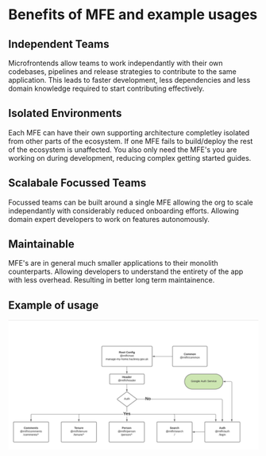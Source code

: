 # Benefits of MFE and example usages

## Independent Teams
Microfrontends allow teams to work independantly with their own codebases, pipelines and release strategies to contribute to the same application. This leads to faster development, less dependencies and less domain knowledge required to start contributing effectively.

## Isolated Environments
Each MFE can have their own supporting architecture completley isolated from other parts of the ecosystem. If one MFE fails to build/deploy the rest of the ecosystem is unaffected. You also only need the MFE's you are working on during development, reducing complex getting started guides.

## Scalabale Focussed Teams
Focussed teams can be built around a single MFE allowing the org to scale independantly with considerably reduced onboarding efforts. Allowing domain expert developers to work on features autonomously.

## Maintainable
MFE's are in general much smaller applications to their monolith counterparts. Allowing developers to understand the entirety of the app with less overhead. Resulting in better long term maintainence.

## Example of usage
![MFE](./docs-images/mfe5.png)
